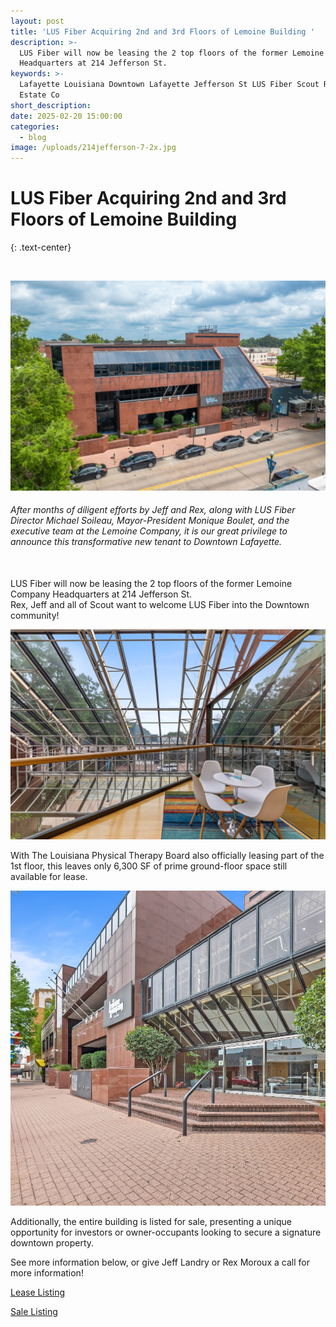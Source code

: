 ```yaml
---
layout: post
title: 'LUS Fiber Acquiring 2nd and 3rd Floors of Lemoine Building '
description: >-
  LUS Fiber will now be leasing the 2 top floors of the former Lemoine Company
  Headquarters at 214 Jefferson St.
keywords: >-
  Lafayette Louisiana Downtown Lafayette Jefferson St LUS Fiber Scout Real
  Estate Co
short_description:
date: 2025-02-20 15:00:00
categories:
  - blog
image: /uploads/214jefferson-7-2x.jpg
---
```

# LUS Fiber Acquiring 2nd and 3rd Floors of Lemoine Building
{: .text-center}

&nbsp;

![](/uploads/214jefferson-3.jpg)

###### After months of diligent efforts by Jeff and Rex, along with LUS Fiber Director Michael Soileau, Mayor-President Monique Boulet, and the executive team at the Lemoine Company, it is our great privilege to announce this transformative new tenant to Downtown Lafayette.

<br>LUS Fiber will now be leasing the 2 top floors of the former Lemoine Company Headquarters at 214 Jefferson St.<br>Rex, Jeff and all of Scout want to welcome LUS Fiber into the Downtown community!

![](/uploads/214jefferson-72.jpg)

With The Louisiana Physical Therapy Board also officially leasing part of the 1st floor, this leaves only 6,300 SF of prime ground-floor space still available for lease.

![](/uploads/214jefferson-7.jpg)

Additionally, the entire building is listed for sale, presenting a unique opportunity for investors or owner-occupants looking to secure a signature downtown property.

See more information below, or give Jeff Landry or Rex Moroux a call for more information!

[Lease Listing](https://www.moodyscre.com/marketplace/listing/66b518c81e175e07cefe6ca0)

[Sale Listing](https://www.moodyscre.com/marketplace/listing/645cf7694633fd4247ae26a8)

&nbsp;